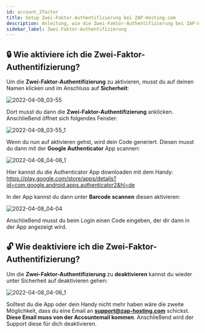 ```yaml
---
id: account_2factor
title: Setup Zwei-Faktor-Authentifizierung bei ZAP-Hosting.com
description: Anleitung, wie die Zwei-Faktor-Authentifizierung bei ZAP-Hosting einrichtest - ZAP-Hosting.com Dokumentationen
sidebar_label: Zwei-Faktor-Authentifizierung
---
```


## 🔒 Wie aktiviere ich die Zwei-Faktor-Authentifizierung?

Um die **Zwei-Faktor-Authentifizierung** zu aktivieren, musst du auf deinen Namen klicken und im Anschluss auf **Sicherheit**:

![2022-04-08_03-55](https://user-images.githubusercontent.com/61953937/162349266-3322532c-0da4-41f7-8113-157d453c7f1e.png)

Dort musst du dann die **Zwei-Faktor-Authentifizierung** anklicken. Anschließend öffnet sich folgendes Fenster:  

![2022-04-08_03-55_1](https://user-images.githubusercontent.com/61953937/162349373-5d10aa6b-e35d-45f5-8e14-53668c0d2df9.png)

Wenn du nun auf aktivieren gehst, wird dein Code generiert. Diesen musst du dann mit der **Google Authenticator** App scannen: 

![2022-04-08_04-06_1](https://user-images.githubusercontent.com/61953937/162349353-ccfcc5ba-5b17-4ef8-a4d7-671f63918ed3.png)

Hier kannst du die Authenticator App downloaden mit dem Handy: https://play.google.com/store/apps/details?id=com.google.android.apps.authenticator2&hl=de

In der App kannst du dann unter **Barcode scannen** diesen aktivieren: 

![2022-04-08_04-04](https://user-images.githubusercontent.com/61953937/162349437-1b31d145-d1d4-4bc8-8b2b-2602e77becc1.png)

Anschließend musst du beim Login einen Code eingeben, der dir dann in der App angezeigt wird.

## 🔓 Wie deaktiviere ich die Zwei-Faktor-Authentifizierung?

Um die **Zwei-Faktor-Authentifizierung** zu **deaktivieren** kannst du wieder unter Sicherheit auf deaktivieren gehen: 

![2022-04-08_04-06_1](https://user-images.githubusercontent.com/61953937/162349505-5b31a5f5-5d15-4d24-b686-1d4c98b59124.png)

Solltest du die App oder dein Handy nicht mehr haben wäre die zweite Möglichkeit, dass du eine Email an **support@zap-hosting.com** schickst. **Diese Email muss von der Accountemail kommen**. Anschließend wird der Support diese für dich deaktivieren.







